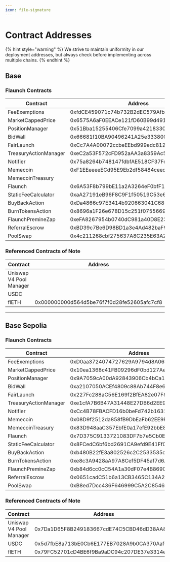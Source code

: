 ```yaml
---
icon: file-signature
---
```


# Contract Addresses

{% hint style="warning" %}
We strive to maintain uniformity in our deployment addresses, but always check before implementing across multiple chains.
{% endhint %}

## Base

### Flaunch Contracts

<table><thead><tr><th width="243">Contract</th><th>Address</th></tr></thead><tbody><tr><td>FeeExemptions  </td><td>0xfdCE459071c74b732B2dEC579Afb38Ea552C4e06</td></tr><tr><td>MarketCappedPrice</td><td>0x6575A6aF0EEACe121fD60B99d491B24357E8528B</td></tr><tr><td>PositionManager</td><td>0x51Bba15255406Cfe7099a42183302640ba7dAFDC</td></tr><tr><td>BidWall</td><td>0x66681f10BA90496241A25e33380004f30Dfd8aa8</td></tr><tr><td>FairLaunch</td><td>0xCc7A4A00072ccbeEEbd999edc812C0ce498Fb63B</td></tr><tr><td>TreasuryActionManager</td><td>0xeC2a53F572cFD952aAA3a8359Ac54B31d0A186a4</td></tr><tr><td>Notifier</td><td>0x75a8264b748147fdbfAE518CF37Fd3A83FC03aB7</td></tr><tr><td>Memecoin</td><td>0xF1EEeeeeECd95E9Eb2df58484ceed175AcBD945C</td></tr><tr><td>MemecoinTreasury</td><td></td></tr><tr><td>Flaunch</td><td>0x6A53F8b799bE11a2A3264eF0bfF183dCB12d9571</td></tr><tr><td>StaticFeeCalculator</td><td>0xaA27191eB96F8C9F1f50519C53e6512228f2faB9</td></tr><tr><td>BuyBackAction</td><td>0xDa4866c97E3414b920663041C680012D6Ee296bE</td></tr><tr><td>BurnTokensAction</td><td>0x8696a1F26e678D15c251f07556696b877D3382c8</td></tr><tr><td>FlaunchPremineZap</td><td>0xeFA8267954b0740dC981a40D8E23d07116c8DfFE</td></tr><tr><td>ReferralEscrow</td><td>0xBD39c7Be6D98BD1a3e4Ad482baF99d738947fE55</td></tr><tr><td>PoolSwap</td><td>0x4c211268cbf275637A8C235E63A26BC0E05ACA25</td></tr></tbody></table>

### Referenced Contracts of Note

<table><thead><tr><th width="243">Contract</th><th>Address</th></tr></thead><tbody><tr><td>Uniswap V4 Pool Manager</td><td></td></tr><tr><td>USDC</td><td></td></tr><tr><td>flETH</td><td>0x000000000d564d5be76f7f0d28fe52605afc7cf8</td></tr></tbody></table>

***

## Base Sepolia

### Flaunch Contracts

<table><thead><tr><th width="243">Contract</th><th>Address</th></tr></thead><tbody><tr><td>FeeExemptions  </td><td>0xD0aa3724074727629A9794d8A06CA1B2aDb51a85</td></tr><tr><td>MarketCappedPrice</td><td>0x10ea1368c41FB09296dF0bd127Ae307a56e7A16d</td></tr><tr><td>PositionManager</td><td>0x9A7059cA00dA92843906Cb4bCa1D005cE848AFdC</td></tr><tr><td>BidWall</td><td>0xa2107050ACEf4809c88Ab744F8e667605db5ACDB</td></tr><tr><td>FairLaunch</td><td>0x227Fc288aC56E169f2BfEA82e07F8635054d4136</td></tr><tr><td>TreasuryActionManager</td><td>0xe1cfA7B6B47A31448E27DB6d2EE98D671d852275</td></tr><tr><td>Notifier</td><td>0xCc4B78FBACFD16b0beFd742b163185f9671d01A6</td></tr><tr><td>Memecoin</td><td>0x08D9f2512da858fB9DbEaFb62EE9F5F5a3519367</td></tr><tr><td>MemecoinTreasury</td><td>0x83D948aaC357EbfE0a17efE92bbE8A133C0BaE6C</td></tr><tr><td>Flaunch</td><td>0x7D375C9133721083DF7b7e5Cb0Ed8Fc78862dfe3</td></tr><tr><td>StaticFeeCalculator</td><td>0x8FCedC6bf6bd2691CA9efd9E41Ff01ef325585e0</td></tr><tr><td>BuyBackAction</td><td>0xb480B22fE3a802526c2C2533535ddB8DA6694Aec</td></tr><tr><td>BurnTokensAction</td><td>0xe8c3A9428aA97A8Cef5DF45af7d6Af7d553dd92c</td></tr><tr><td>FlaunchPremineZap</td><td>0xb84d6cc0cC54A1a30dF07e4B869Cc4AFa7405281</td></tr><tr><td>ReferralEscrow</td><td>0x0651cadC51b6a13CB3465C134A22154a2b633779</td></tr><tr><td>PoolSwap</td><td>0xB8ed7Dcc436F646999C5A2C8546b9b0ED51CcD01</td></tr></tbody></table>

### Referenced Contracts of Note

<table><thead><tr><th width="243">Contract</th><th>Address</th></tr></thead><tbody><tr><td>Uniswap V4 Pool Manager</td><td>0x7Da1D65F8B249183667cdE74C5CBD46dD38AA829</td></tr><tr><td>USDC</td><td>0x5d7fbE8a713bE0Cb6E177EB7028A9b0CA370AafC</td></tr><tr><td>flETH</td><td>0x79FC52701cD4BE6f9Ba9aDC94c207DE37e3314eb</td></tr></tbody></table>




